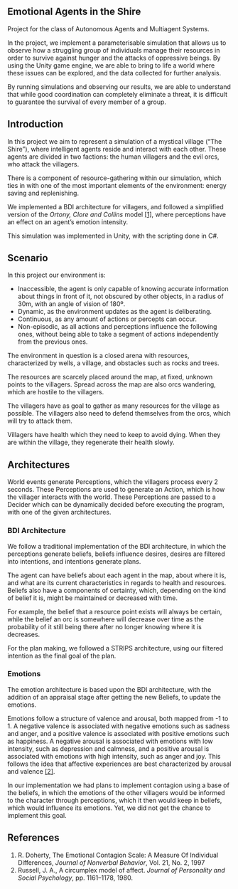 ## Emotional Agents in the Shire

Project for the class of Autonomous Agents and Multiagent Systems.

In the project, we implement a parameterisable simulation that allows us to
observe how a struggling group of individuals manage their resources in order to
survive against hunger and the attacks of oppressive beings. By using the Unity
game engine, we are able to bring to life a world where these issues can be
explored, and the data collected for further analysis.

By running simulations and observing our results, we are able to understand that
while good coordination can completely eliminate a threat, it is difficult to
guarantee the survival of every member of a group.

## Introduction

In this project we aim to represent a simulation of a mystical village (“The
Shire”), where intelligent agents reside and interact with each other. These
agents are divided in two factions: the human villagers and the evil orcs, who
attack the villagers.

There is a component of resource-gathering within our simulation, which ties in
with one of the most important elements of the environment: energy saving and
replenishing.

We implemented a BDI architecture for villagers, and followed a simplified
version of the *Ortony, Clore and Collins* model [\[1\]](#ref1), where
perceptions have an effect on an agent’s emotion intensity.

This simulation was implemented in Unity, with the scripting done in C#.

## Scenario

In this project our environment is:

* Inaccessible, the agent is only capable of knowing accurate information about
  things in front of it, not obscured by other objects, in a radius of 30m, with
  an angle of  vision of 180º.
* Dynamic, as the environment updates as the agent is deliberating.
* Continuous, as any amount of actions or percepts can occur.
* Non-episodic, as all actions and perceptions influence the following ones,
  without being able to take a segment of actions independently from the
  previous ones.

The environment in question is a closed arena with resources, characterized by
wells, a village, and obstacles such as rocks and trees.

The resources are scarcely placed around the map, at fixed, unknown points to
the villagers. Spread across the map are also orcs wandering, which are hostile
to the villagers.

The villagers have as goal to gather as many resources for the village as
possible. The villagers also need to defend themselves from the orcs, which will
try to attack them.

Villagers have health which they need to keep to avoid dying. When they are
within the village, they regenerate their health slowly.

## Architectures

World events generate Perceptions, which the villagers process every 2 seconds.
These Perceptions are used to generate an Action, which is how the villager
interacts with the world. These Perceptions are passed to a Decider which can be
dynamically decided before executing the program, with one of the given
architectures.

### BDI Architecture

We follow a traditional implementation of the BDI architecture, in which the
perceptions generate beliefs, beliefs influence desires, desires are filtered
into intentions, and intentions generate plans.

The agent can have beliefs about each agent in the map, about where it is, and
what are its current characteristics in regards to health and resources. Beliefs
also have a components of certainty, which, depending on the kind of belief it
is, might be maintained or decreased with time.

For example, the belief that a resource point exists will always be certain,
while the belief an orc is somewhere will decrease over time as the probability
of it still being there after no longer knowing where it is decreases.

For the plan making, we followed a STRIPS architecture, using our filtered
intention as the final goal of the plan.

### Emotions

The emotion architecture is based upon the BDI architecture, with the addition
of an appraisal stage after getting the new Beliefs, to update the emotions.

Emotions follow a structure of valence and arousal, both mapped from -1 to 1. A
negative valence is associated with negative emotions such as sadness and anger,
and a positive valence is associated with positive emotions such as happiness. A
negative arousal is associated with emotions with low intensity, such as
depression and calmness, and a positive arousal is associated with emotions with
high intensity, such as anger and joy. This follows the idea that affective
experiences are best characterized by arousal and valence [\[2\]](#ref2).

In our implementation we had plans to implement contagion using a base of the
beliefs, in which the emotions of the other villagers would be informed to the
character through perceptions, which it then would keep in beliefs, which would
influence its emotions. Yet, we did not get the chance to implement this goal.

## References

1. <a name="ref1"></a> R. Doherty, The Emotional Contagion Scale: A Measure Of
   Individual Differences, *Journal of Nonverbal Behavior*, Vol. 21, No. 2, 1997
2. <a name="ref2"></a> Russell, J. A., A circumplex model of affect. *Journal of
   Personality and Social Psychology*, pp. 1161–1178, 1980.
